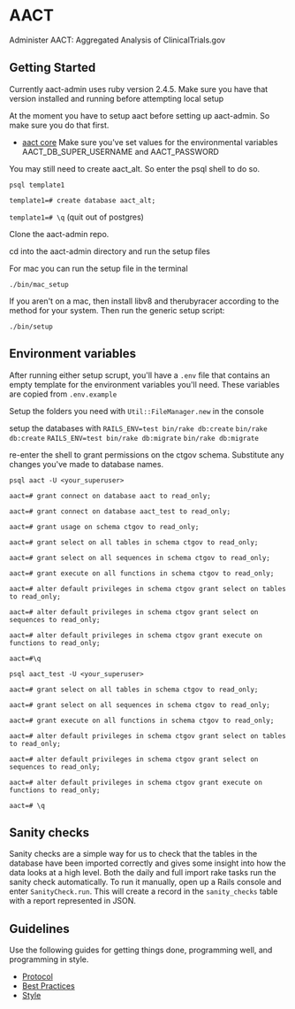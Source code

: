 # AACT
Administer AACT: Aggregated Analysis of ClinicalTrials.gov

## Getting Started

Currently aact-admin uses ruby version 2.4.5.  Make sure you have that version installed and running before attempting local setup

At the moment you have to setup aact before setting up aact-admin. So make sure you do that first.
* [aact core](https://github.com/ctti-clinicaltrials/aact)
Make sure you've set values for the environmental variables AACT_DB_SUPER_USERNAME and AACT_PASSWORD

You may still need to create aact_alt. So enter the psql shell to do so.

`psql template1`

`template1=# create database aact_alt;`

`template1=# \q` (quit out of postgres)

Clone the aact-admin repo.

cd into the aact-admin directory and run the setup files

For mac you can run the setup file in the terminal

`./bin/mac_setup`

If you aren't on a mac, then install libv8 and therubyracer according to the method for your system.
Then run the generic setup script:

`./bin/setup`

## Environment variables

After running either setup scrupt, you'll have a `.env` file that contains an empty template for the environment variables you'll need. These variables are copied from `.env.example`

Setup the folders you need with `Util::FileManager.new` in the console

setup the databases with
`RAILS_ENV=test bin/rake db:create`
`bin/rake db:create`
`RAILS_ENV=test bin/rake db:migrate`
`bin/rake db:migrate`

re-enter the shell to grant permissions on the ctgov schema. Substitute any changes you've made to database names.

`psql aact -U <your_superuser>`

`aact=# grant connect on database aact to read_only;`

`aact=# grant connect on database aact_test to read_only;`

`aact=# grant usage on schema ctgov to read_only;`

`aact=# grant select on all tables in schema ctgov to read_only;`

`aact=# grant select on all sequences in schema ctgov to read_only;`

`aact=# grant execute on all functions in schema ctgov to read_only;`

`aact=# alter default privileges in schema ctgov grant select on tables to read_only;`

`aact=# alter default privileges in schema ctgov grant select on sequences to read_only;`

`aact=# alter default privileges in schema ctgov grant execute on functions to read_only;`

`aact=#\q`

`psql aact_test -U <your_superuser>`

`aact=# grant select on all tables in schema ctgov to read_only;`

`aact=# grant select on all sequences in schema ctgov to read_only;`

`aact=# grant execute on all functions in schema ctgov to read_only;`

`aact=# alter default privileges in schema ctgov grant select on tables to read_only;`

`aact=# alter default privileges in schema ctgov grant select on sequences to read_only;`

`aact=# alter default privileges in schema ctgov grant execute on functions to read_only;`

`aact=# \q`

## Sanity checks

Sanity checks are a simple way for us to check that the tables in the database have been imported correctly and gives some insight into how the data looks at a high level. Both the daily and full import rake tasks run the sanity check automatically. To run it manually, open up a Rails console and enter `SanityCheck.run`. This will create a record in the `sanity_checks` table with a report represented in JSON.

## Guidelines

Use the following guides for getting things done, programming well, and
programming in style.

* [Protocol](http://github.com/thoughtbot/guides/blob/master/protocol)
* [Best Practices](http://github.com/thoughtbot/guides/blob/master/best-practices)
* [Style](http://github.com/thoughtbot/guides/blob/master/style)
